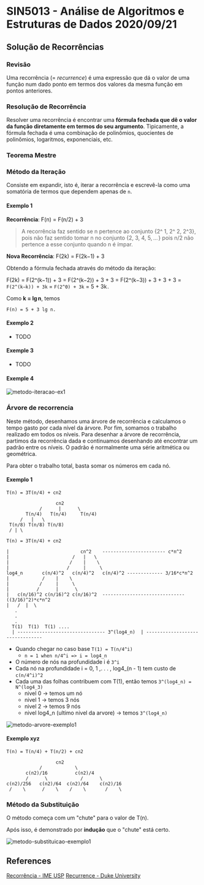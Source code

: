 # SIN5013 - Análise de Algoritmos e Estruturas de Dados 2020/09/21

## Solução de Recorrências

### Revisão
Uma recorrência (= _recurrence_) é uma expressão que dá o valor de uma função num dado ponto em termos dos valores da mesma função em pontos anteriores.

### Resolução de Recorrência
Resolver uma recorrência é encontrar uma **fórmula fechada que dê o valor da função diretamente em termos do seu argumento**. Tipicamente, a fórmula fechada é uma combinação de polinômios, quocientes de polinômios, logaritmos, exponenciais, etc.

### Teorema Mestre

### Método da Iteração
Consiste em expandir, isto é, iterar a recorrência e escrevê-la como uma somatória de termos que dependem apenas de `n`.

#### Exemplo 1
**Recorrência**: F(n) = F(n/2) + 3

> A recorrência faz sentido se n pertence ao conjunto {2^ 1, 2^ 2, 2^3}, pois não faz sentido tomar n no conjunto {2, 3, 4, 5, … } pois n/2 não pertence a esse conjunto quando n é ímpar.

**Nova Recorrência**: F(2k) = F(2k−1) + 3

Obtendo a fórmula fechada através do método da iteração:

F(2k)	=	F(2^(k−1)) + 3
 	=	F(2^(k−2)) + 3 + 3
 	=	F(2^(k−3)) + 3 + 3 + 3
 	=	`F(2^(k−k)) + 3k` =  	`F(2^0) + 3k`
 	=	5 + 3k .

Como **k = lg n**, temos
```
F(n) = 5 + 3 lg n.
```

#### Exemplo 2
- TODO

#### Exemple 3
- TODO

#### Exemple 4
![metodo-iteracao-ex1](https://github.com/AugustoCalado/Data-Structures-And-Algorithms/blob/master/USP/Analysis-of-Algorithms-and-Data-Structures/resources/Imagens/metodo-iteracao-ex1.png)

### Árvore de recorrencia 
Neste método, desenhamos uma árvore de recorrência e calculamos o tempo gasto por cada nível da árvore. Por fim, somamos o trabalho realizado em todos os níveis. Para desenhar a árvore de recorrência, partimos da recorrência dada e continuamos desenhando até encontrar um padrão entre os níveis. O padrão é normalmente uma série aritmética ou geométrica.

Para obter o trabalho total, basta somar os números em cada nó.
#### Exemplo 1

```
T(n) = 3T(n/4) + cn2

                  cn2                              
            /      |      \      
       T(n/4)   T(n/4)     T(n/4)
     /   |   \            
 T(n/8) T(n/8) T(n/8)  
 / | \     
```

```
T(n) = 3T(n/4) + cn2

|		                   cn^2    ----------------------- c*n^2
|			            /   |   \       
|	    	           /    |    \                 
|	        	      /     |     \      
log4_n	     c(n/4)^2   c(n/4)^2   c(n/4)^2 ------------- 3/16*c*n^2
|		     /    |    \
|		    /     |     \
|		   /      |      \    
|	c(n/16)^2 c(n/16)^2 c(n/16)^2  ------------------------------ ((3/16)^2)*c*n^2
|	/  |  \     
   .
   .
   .   
  T(1)	T(1)  T(1) .... 
  | -------------------------------- 3^(log4_n)  | -------------------------------- 
```
- Quando chegar no caso base `T(1) = T(n/4^i)`
	- `n = 1 when n/4^i => i = log4_n`
-  O número de nós na profundidade i é `3^i`
- Cada nó na profundidade i = 0, 1 ,. . . , log4_(n - 1) tem custo de `c(n/4^i)^2`
- Cada uma das folhas contribuem com T(1), então temos `3^(log4_n) = N^(log4_3)`
	- nivel 0 -> temos um nó
	- nivel 1 -> temos 3 nós
	- nivel 2 -> temos 9 nós
	- nivel log4_n (ultimo nivel da arvore) -> temos `3^(log4_n)`

![metodo-arvore-exemplo1](https://github.com/AugustoCalado/Data-Structures-And-Algorithms/blob/master/USP/Analysis-of-Algorithms-and-Data-Structures/resources/Imagens/metodo-arvore-exemplo1.png)

#### Exemplo xyz

```
T(n) = T(n/4) + T(n/2) + cn2

                  cn2
            /            \      
       c(n2)/16          c(n2)/4
       /      \            /      \
c(n2)/256   c(n2)/64  c(n2)/64    c(n2)/16
 /    \      /    \    /    \       /    \
```

### Método da Substituição
O método começa com um "chute" para o valor de T(n).

Após isso, é demonstrado por  **indução** que o "chute" está certo.

![metodo-substituicao-exemplo1](https://github.com/AugustoCalado/Data-Structures-And-Algorithms/blob/master/USP/Analysis-of-Algorithms-and-Data-Structures/resources/Imagens/metodo-substituicao-exemplo1.png)

## References
[Recorrência - IME USP](https://www.ime.usp.br/~pf/analise_de_algoritmos/aulas/recurrence.html)
[Recurrence - Duke University](https://users.cs.duke.edu/~ola/ap/recurrence.html)
